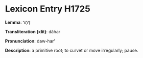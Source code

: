 # Lexicon Entry H1725

**Lemma**: דָּהַר

**Transliteration (xlit)**: dâhar

**Pronunciation**: daw-har'

**Description**:
a primitive root; to curvet or move irregularly; pause.
